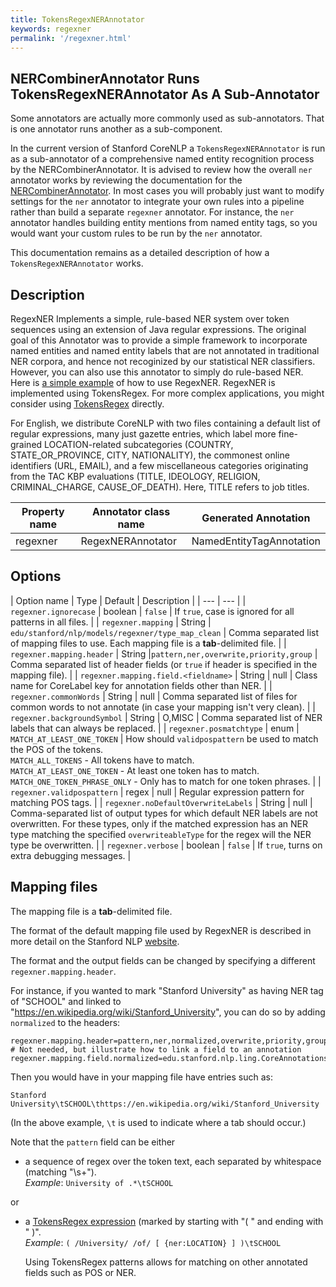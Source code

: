```yaml
---
title: TokensRegexNERAnnotator 
keywords: regexner
permalink: '/regexner.html'
---
```


## NERCombinerAnnotator Runs TokensRegexNERAnnotator As A Sub-Annotator

Some annotators are actually more commonly used as sub-annotators.  That is one annotator runs another as a sub-component.

In the current version of Stanford CoreNLP a `TokensRegexNERAnnotator` is run as a sub-annotator of a comprehensive named entity
recognition process by the NERCombinerAnnotator.  It is advised to review how the overall `ner` annotator works by reviewing
the documentation for the [NERCombinerAnnotator](https://stanfordnlp.github.io/CoreNLP/ner.html).  In most cases you will probably
just want to modify settings for the `ner` annotator to integrate your own rules into a pipeline rather than build a separate
`regexner` annotator.  For instance, the `ner` annotator handles building entity mentions from named entity tags, so you would
want your custom rules to be run by the `ner` annotator.

This documentation remains as a detailed description of how a `TokensRegexNERAnnotator` works.

## Description

RegexNER Implements a simple, rule-based NER system over token sequences using an extension of Java regular expressions. The original goal of this Annotator was to provide a simple framework to incorporate named entities and named entity labels that are not annotated in traditional NER corpora, and hence not recoginized by our statistical NER classifiers. However, you can also use this annotator to simply do rule-based NER. Here is [a simple example](http://nlp.stanford.edu/software/regexner/) of how to use RegexNER. RegexNER is implemented using TokensRegex. For more complex applications, you might consider using [TokensRegex](http://nlp.stanford.edu/software/tokensregex.html) directly.

For English, we distribute CoreNLP with two files containing a default list of regular expressions, many just gazette entries, which label more fine-grained LOCATION-related subcategories (COUNTRY, STATE\_OR\_PROVINCE, CITY, NATIONALITY), the commonest online identifiers (URL, EMAIL), and a few miscellaneous categories originating from the TAC KBP evaluations (TITLE, IDEOLOGY, RELIGION, CRIMINAL\_CHARGE, CAUSE\_OF\_DEATH). Here, TITLE refers to job titles.


| Property name | Annotator class name | Generated Annotation |
| --- | --- | --- |
| regexner | RegexNERAnnotator | NamedEntityTagAnnotation |

## Options

| Option name | Type | Default | Description |
| --- | --- |
| `regexner.ignorecase` | boolean | `false` |  If `true`, case is ignored for all patterns in all files. |
| `regexner.mapping` | String | `edu/stanford/nlp/models/regexner/type_map_clean` | Comma separated list of mapping files to use.  Each mapping file is a <b>tab</b>-delimited file. |
| `regexner.mapping.header` | String |`pattern,ner,overwrite,priority,group` | Comma separated list of header fields (or `true` if header is specified in the mapping file). |
| `regexner.mapping.field.<fieldname>` | String | null | Class name for CoreLabel key for annotation fields other than NER. |
| `regexner.commonWords` | String | null | Comma separated list of files for common words to not annotate (in case your mapping isn't very clean).  |
| `regexner.backgroundSymbol` | String | O,MISC | Comma separated list of NER labels that can always be replaced. |
| `regexner.posmatchtype` | enum | `MATCH_AT_LEAST_ONE_TOKEN` | How should `validpospattern` be used to match the POS of the tokens. <br/>`MATCH_ALL_TOKENS` - All tokens have to match. <br/> `MATCH_AT_LEAST_ONE_TOKEN` - At least one token has to match.<br/> `MATCH_ONE_TOKEN_PHRASE_ONLY` - Only has to match for one token phrases. |
| `regexner.validpospattern` | regex | null | Regular expression pattern for matching POS tags. |
| `regexner.noDefaultOverwriteLabels` | String | null | Comma-separated list of output types for which default NER labels are not overwritten. For  these types, only if the matched expression has an NER type matching the specified `overwriteableType` for the regex will the NER type be overwritten. |
| `regexner.verbose` | boolean | `false` | If `true`, turns on extra debugging messages. |

## Mapping files

The mapping file is a **tab**-delimited file.

The format of the default mapping file used by RegexNER is described in more detail on the Stanford NLP [website](http://nlp.stanford.edu/software/regexner/).

The format and the output fields can be changed by specifying a different `regexner.mapping.header`.

For instance, if you wanted to mark "Stanford University" as having NER tag of "SCHOOL" and linked to "https://en.wikipedia.org/wiki/Stanford_University",
you can do so by adding `normalized` to the headers:

    regexner.mapping.header=pattern,ner,normalized,overwrite,priority,group
    # Not needed, but illustrate how to link a field to an annotation
    regexner.mapping.field.normalized=edu.stanford.nlp.ling.CoreAnnotations$NormalizedNamedEntityTagAnnotation

Then you would have in your mapping file have entries such as:

    Stanford University\tSCHOOL\thttps://en.wikipedia.org/wiki/Stanford_University
      
(In the above example, `\t` is used to indicate where a tab should occur.)
 
Note that the `pattern` field can be either

* a sequence of regex over the token text, each separated by whitespace (matching "\s+").
  <br/><em>Example</em>: `University of .*\tSCHOOL`

or

* a [TokensRegex expression](http://nlp.stanford.edu/software/tokensregex.html#TokensRegexPatterns) (marked by starting with "( " and ending with " )".
   <br/><em>Example</em>: `( /University/ /of/ [ {ner:LOCATION} ] )\tSCHOOL`
  
  Using TokensRegex patterns allows for matching on other annotated fields such as POS or NER.


